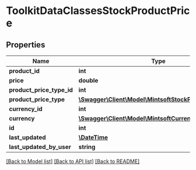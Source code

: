 # ToolkitDataClassesStockProductPrice

## Properties
Name | Type | Description | Notes
------------ | ------------- | ------------- | -------------
**product_id** | **int** |  | [optional] 
**price** | **double** |  | [optional] 
**product_price_type_id** | **int** |  | [optional] 
**product_price_type** | [**\Swagger\Client\Model\MintsoftStockProductPriceType**](ToolkitDataClassesStockProductPriceType.md) |  | [optional] 
**currency_id** | **int** |  | [optional] 
**currency** | [**\Swagger\Client\Model\MintsoftCurrenciesCurrency**](ToolkitDataClassesCurrenciesCurrency.md) |  | [optional] 
**id** | **int** |  | [optional] 
**last_updated** | [**\DateTime**](\DateTime.md) |  | [optional] 
**last_updated_by_user** | **string** |  | [optional] 

[[Back to Model list]](../README.md#documentation-for-models) [[Back to API list]](../README.md#documentation-for-api-endpoints) [[Back to README]](../README.md)


